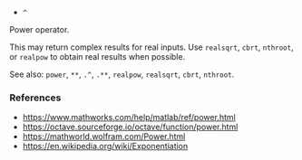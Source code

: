 * `^`

Power operator.

This may return complex results for real inputs.  Use `realsqrt`,
`cbrt`, `nthroot`, or `realpow` to obtain real results when
possible.

See also: `power`, `**`, `.^`, `.**`, `realpow`, `realsqrt`, `cbrt`, `nthroot`.

### References

* https://www.mathworks.com/help/matlab/ref/power.html
* https://octave.sourceforge.io/octave/function/power.html
* https://mathworld.wolfram.com/Power.html
* https://en.wikipedia.org/wiki/Exponentiation
